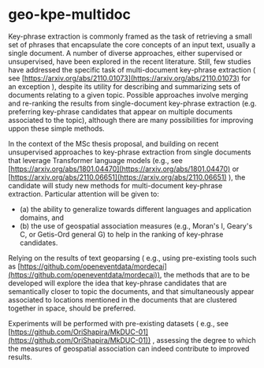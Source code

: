 # geo-kpe-multidoc

Key-phrase extraction is commonly framed as the task of retrieving a small set of phrases that encapsulate the core concepts of an input text, usually a single document. A number of diverse approaches, either supervised or unsupervised, have been explored in the recent literature. Still, few studies have addressed the specific task of multi-document key-phrase extraction ( see [https://arxiv.org/abs/2110.01073](https://arxiv.org/abs/2110.01073) for an exception ), despite its utility for describing and summarizing sets of documents relating to a given topic. Possible approaches involve merging and re-ranking the results from single-document key-phrase extraction (e.g. preferring key-phrase candidates that appear on multiple documents associated to the topic), although there are many possibilities for improving uppon these simple methods. 
 
In the context of the MSc thesis proposal, and building on recent unsupervised approaches to key-phrase extraction from single documents that leverage Transformer language models (e.g., see [https://arxiv.org/abs/1801.04470](https://arxiv.org/abs/1801.04470) or [https://arxiv.org/abs/2110.06651](https://arxiv.org/abs/2110.06651) ), the candidate will study new methods for multi-document key-phrase extraction. Particular attention will be given to:
* (a) the ability to generalize towards different languages and application domains, and 
* (b) the use of geospatial association measures (e.g., Moran's I, Geary's C, or Getis-Ord general G) to help in the ranking of key-phrase candidates.
 
Relying on the results of text geoparsing ( e.g., using pre-existing tools such as [https://github.com/openeventdata/mordecai](https://github.com/openeventdata/mordecai)), the methods that are to be developed will explore the idea that key-phrase candidates that are semantically closer to topic the documents, and that simultaneously appear associated to locations mentioned in the documents that are clustered together in space, should be preferred.  
 
Experiments will be performed with pre-existing datasets ( e.g., see [https://github.com/OriShapira/MkDUC-01](https://github.com/OriShapira/MkDUC-01)) , assessing the degree to which the measures of geospatial association can indeed contribute to improved results.

